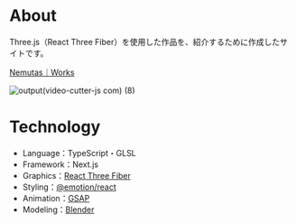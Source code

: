 # About
Three.js（React Three Fiber）を使用した作品を、紹介するために作成したサイトです。<br>

[Nemutas｜Works](https://r3f-works.vercel.app/)

![output(video-cutter-js com) (8)](https://user-images.githubusercontent.com/46724121/149323853-d2e90a3f-77a3-4fcc-ba80-1f3538b71566.gif)

# Technology
* Language：TypeScript・GLSL
* Framework：Next.js
* Graphics：[React Three Fiber](https://docs.pmnd.rs/react-three-fiber/getting-started/introduction)
* Styling：[@emotion/react](https://emotion.sh/docs/@emotion/react)
* Animation：[GSAP](https://greensock.com/)
* Modeling：[Blender](https://www.blender.org/)
